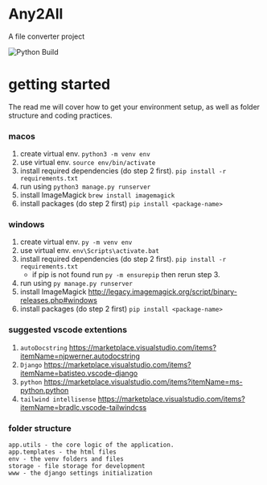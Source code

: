 # Any2All

A file converter project

![Python Build](https://github.com/iOSHaven/any2all/workflows/Python%20application/badge.svg)

# getting started

The read me will cover how to get your environment setup, as well as folder structure and coding practices.

### macos

1. create virtual env. `python3 -m venv env`
2. use virtual env. `source env/bin/activate`
3. install required dependencies (do step 2 first). `pip install -r requirements.txt`
4. run using `python3 manage.py runserver`
5. install ImageMagick `brew install imagemagick`
6. install packages (do step 2 first) `pip install <package-name>`

### windows

1. create virtual env. `py -m venv env`
2. use virtual env. `env\Scripts\activate.bat`
3. install required dependencies (do step 2 first). `pip install -r requirements.txt`
   - if pip is not found run `py -m ensurepip` then rerun step 3.
4. run using `py manage.py runserver`
5. install ImageMagick http://legacy.imagemagick.org/script/binary-releases.php#windows
6. install packages (do step 2 first) `pip install <package-name>`

### suggested vscode extentions

1. `autoDocstring` https://marketplace.visualstudio.com/items?itemName=njpwerner.autodocstring
2. `Django` https://marketplace.visualstudio.com/items?itemName=batisteo.vscode-django
3. `python` https://marketplace.visualstudio.com/items?itemName=ms-python.python
4. `tailwind intellisense` https://marketplace.visualstudio.com/items?itemName=bradlc.vscode-tailwindcss

### folder structure

```
app.utils - the core logic of the application.
app.templates - the html files
env - the venv folders and files
storage - file storage for development
www - the django settings initialization
```
